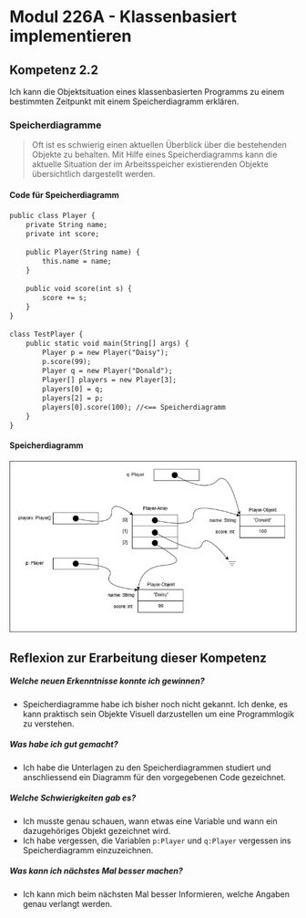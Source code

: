 # Modul 226A - Klassenbasiert implementieren
## Kompetenz 2.2
Ich kann die Objektsituation eines klassenbasierten Programms zu einem bestimmten Zeitpunkt mit einem Speicherdiagramm erklären.

### Speicherdiagramme
> Oft ist es schwierig einen aktuellen Überblick über die bestehenden Objekte zu behalten. Mit
Hilfe eines Speicherdiagramms kann die aktuelle Situation der im Arbeitsspeicher
existierenden Objekte übersichtlich dargestellt werden.

#### Code für Speicherdiagramm
```
public class Player {
	private String name;
	private int score;

    public Player(String name) {
		this.name = name;
	}

	public void score(int s) {
		score += s;
	}
}

class TestPlayer {
	public static void main(String[] args) {
		Player p = new Player("Daisy");
		p.score(99);
		Player q = new Player("Donald");
		Player[] players = new Player[3];
		players[0] = q;
		players[2] = p;
		players[0].score(100); //<== Speicherdiagramm
	}
}
```
#### Speicherdiagramm

![Speicherdiagramm](./pictures/Speicherdiagramm.jpg)

## Reflexion zur Erarbeitung dieser Kompetenz

##### Welche neuen Erkenntnisse konnte ich gewinnen?
- Speicherdiagramme habe ich bisher noch nicht gekannt. Ich denke, es kann praktisch sein Objekte Visuell darzustellen um eine Programmlogik zu verstehen.

##### Was habe ich gut gemacht?
- Ich habe die Unterlagen zu den Speicherdiagrammen studiert und anschliessend ein Diagramm für den vorgegebenen Code gezeichnet.

##### Welche Schwierigkeiten gab es?
- Ich musste genau schauen, wann etwas eine Variable und wann ein dazugehöriges Objekt gezeichnet wird.
- Ich habe vergessen, die Variablen `p:Player` und `q:Player` vergessen ins Speicherdiagramm einzuzeichnen.

##### Was kann ich nächstes Mal besser machen?
- Ich kann mich beim nächsten Mal besser Informieren, welche Angaben genau verlangt werden.